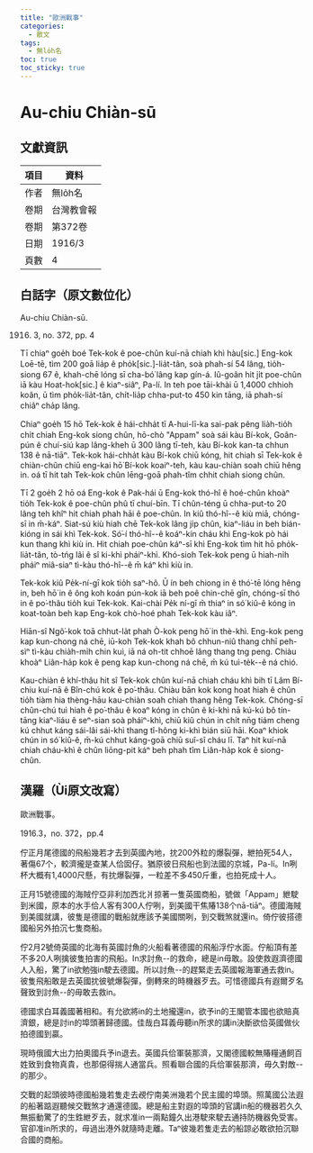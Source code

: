 ```yaml
---
title: "歐洲戰事"
categories:
  - 散文
tags:
  - 無lo̍h名
toc: true
toc_sticky: true
---
```


# Au-chiu Chiàn-sū

## 文獻資訊

| 項目 | 資料 |
|---|---|
| 作者 | 無lo̍h名 |
| 卷期 | 台灣教會報 |
| 卷期 | 第372卷 |
| 日期 | 1916/3 |
| 頁數 | 4 |

## 白話字（原文數位化）

Au-chiu Chiàn-sū.

1916. 3, no. 372, pp. 4

Tī chiaⁿ goe̍h boé Tek-kok ê poe-chûn kuí-nā chiah khì hàu[sic.] Eng-kok Loē-tē, tìm 200 goā lia̍p ê pho̍k[sic.]-lia̍t-tân, soà phah-sí 54 lâng, tio̍h-siong 67 ê, khah-chē lóng sī cha-bó͘ lâng kap gín-á. Iû-goân hit ji̍t poe-chûn iā kàu Hoat-hok[sic.] ê kiaⁿ-siâⁿ, Pa-lí. In teh poe tāi-khài ū 1,4000 chhioh koân, ū tìm pho̍k-lia̍t-tân, chi̍t-lia̍p chha-put-to 450 kin tāng, iā phah-sí chiâⁿ cha̍p lâng.

Chiaⁿ goe̍h 15 hō Tek-kok ê hái-chha̍t tī A-hui-lī-ka sai-pak pêng lia̍h-tio̍h chi̍t chiah Eng-kok siong chûn, hō-chò "Appam" soà sái kàu Bí-kok, Goân-pún ê chuí-siú kap lâng-kheh ū 300 lâng tī-teh, kàu Bí-kok kan-ta chhun 138 ê nā-tiāⁿ. Tek-kok hái-chha̍t kàu Bí-kok chiū kóng, hit chiah sī Tek-kok ê chiàn-chûn chiū eng-kai hō͘ Bí-kok koaiⁿ-teh, kàu kau-chiàn soah chiū hêng in. oá tī hit tah Tek-kok chûn lēng-goā phah-tîm chhit chiah siong chûn.

Tī 2 goe̍h 2 hō oá Eng-kok ê Pak-hái ū Eng-kok thó-hî ê hoé-chûn khoàⁿ tio̍h Tek-kok ê poe-chûn phû tī chuí-bīn. Tī chûn-téng ū chha-put-to 20 lâng teh khîⁿ hit chiah phah hāi ê poe-chûn. In kiû thó-hî--ê kiù miā, chóng-sī in m̄-káⁿ. Siat-sú kiù hiah chē Tek-kok lâng ji̍p chûn, kiaⁿ-liáu in beh bián-kióng in sái khì Tek-kok. Só͘-í thó-hî--ê koáⁿ-kín cháu khì Eng-kok pò hái kun thang khì kiù in. Hit chiah poe-chûn káⁿ-sī khì Eng-kok tìm hit hō pho̍k-lia̍t-tân, tò-tńg lâi ê sî ki-khì pháiⁿ-khì. Khó-sioh Tek-kok peng ū hiah-ni̍h pháiⁿ miâ-siaⁿ tì-kàu thó-hî--ê m̄ káⁿ khì kiù in.

Tek-kok kiû Pe̍k-ní-gī kok tio̍h saⁿ-hô. Ū ín beh chiong in ê thó͘-tē lóng hêng in, beh hō͘ in ê ông koh koán pún-kok iā beh poê chin-chē gîn, chóng-sī thó in ê po͘-thâu tio̍h kui Tek-kok. Kai-chài Pe̍k ní-gī m̄ thiaⁿ in só͘ kiû-ê kóng in koat-toàn beh kap Eng-kok chò-hoé phah Tek-kok kàu iâⁿ.

Hiān-sî Ngô͘-kok toā chhut-la̍t phah Ò-kok peng hō͘ in thè-khì. Eng-kok peng kap kun-chong ná chē, iū-koh Tek-kok khah bô chhun-niû thang chhī peh-sìⁿ tì-kàu chia̍h-mi̍h chin kuì, iā ná oh-tit chhoē lâng thang tng peng. Chiàu khoàⁿ Liân-ha̍p kok ê peng kap kun-chong ná chē, m̄ kú tuì-te̍k--ê ná chió.

Kau-chiàn ê khí-thâu hit sî Tek-kok chûn kuí-nā chiah cháu khì bih tī Lâm Bí-chiu kuí-nā ê Bîn-chú kok ê po͘-thâu. Chiàu bān kok kong hoat hiah ê chûn tio̍h tiàm hia thèng-hāu kau-chiàn soah chiah thang hêng Tek-kok. Chóng-sī chûn-chú tuì hiah ê po͘-thâu ê koaⁿ kóng in chûn ê ki-khì nā kú-kú bô tín-tāng kiaⁿ-liáu ê seⁿ-sian soà pháiⁿ-khì, chiū kiû chún in chi̍t nn̄g tiám cheng kú chhut káng sái-lâi sái-khì thang tî-hông ki-khì bián siū hāi. Koaⁿ khiok chún in só͘ kiû-ê, m̄-kú chhut káng-goā chiū suî-sî cháu lī. Taⁿ hit kuí-nā chiah cháu-khì ê chûn liōng-pit káⁿ beh phah tîm Liân-ha̍p kok ê siong-chûn.

## 漢羅（Ùi原文改寫）

歐洲戰事。

1916.3，no. 372，pp.4

佇正月尾德國的飛船幾若才去到英國內地，抌200外粒的爆裂彈，紲拍死54人，著傷67个，較濟攏是查某人佮囡仔。猶原彼日飛船也到法國的京城，Pa-lí。In咧杯大概有1,4000尺懸，有抌爆裂彈，一粒差不多450斤重，也拍死成十人。

正月15號德國的海賊佇亞非利加西北爿掠著一隻英國商船，號做「Appam」紲駛到米國，原本的水手佮人客有300人佇咧，到美國干焦賰138个nā-tiāⁿ。德國海賊到美國就講，彼隻是德國的戰船就應該予美國關咧，到交戰煞就還in。倚佇彼搭德國船另外拍沉七隻商船。

佇2月2號倚英國的北海有英國討魚的火船看著德國的飛船浮佇水面。佇船頂有差不多20人咧擒彼隻拍害的飛船。In求討魚--的救命，總是in毋敢。設使救遐濟德國人入船，驚了in欲勉強in駛去德國。所以討魚--的趕緊走去英國報海軍通去救in。彼隻飛船敢是去英國抌彼號爆裂彈，倒轉來的時機器歹去。可惜德國兵有遐爾歹名聲致到討魚--的毋敢去救in。

德國求白耳義國著相和。有允欲將in的土地攏還in，欲予in的王閣管本國也欲賠真濟銀，總是討in的埠頭著歸德國。佳哉白耳義毋聽in所求的講in決斷欲佮英國做伙拍德國到贏。

現時俄國大出力拍奧國兵予in退去。英國兵佮軍裝那濟，又閣德國較無賰糧通飼百姓致到食物真貴，也那僫得揣人通當兵。照看聯合國的兵佮軍裝那濟，毋久對敵--的那少。

交戰的起頭彼時德國船幾若隻走去覕佇南美洲幾若个民主國的埠頭。照萬國公法遐的船著踮遐聽候交戰煞才通還德國。總是船主對遐的埠頭的官講in船的機器若久久無振動驚了的生鉎紲歹去，就求准in一兩點鐘久出港駛來駛去通持防機器免受害。官卻准in所求的，毋過出港外就隨時走離。Taⁿ彼幾若隻走去的船諒必敢欲拍沉聯合國的商船。

